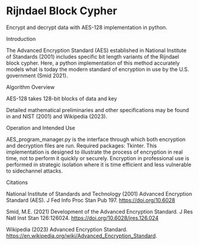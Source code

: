 # Rijndael Block Cypher
Encrypt and decrypt data with AES-128 implementation in python.

Introduction

The Advanced Encryption Standard (AES) established in National Institute of Standards (2001) includes specific bit length variants of the Rijndael block cypher. Here, a python implementation of this method accurately models what is today the modern standard of encryption in use by the U.S. government (Smid 2021).


Algorithm Overview

AES-128 takes 128-bit blocks of data and key

Detailed mathematical preliminaries and other specifications may be found in and NIST (2001) and Wikipedia (2023).


Operation and Intended Use

AES_program_manager.py is the interface through which both encryption and decryption files are run. Required packages: Tkinter.
This implementation is designed to illustrate the process of encryption in real time, not to perform it quickly or securely. Encryption in professional use is performed in strategic isolation where it is time efficient and less vulnerable to sidechannel attacks.


Citations

National Institute of Standards and Technology (2001) Advanced Encryption Standard (AES). J Fed Info Proc Stan Pub 197. https://doi.org/10.6028

Smid, M.E. (2021) Development of the Advanced Encryption Standard. J Res Natl Inst Stan 126:126024. https://doi.org/10.6028/jres.126.024

Wikipedia (2023) Advanced Encryption Standard. https://en.wikipedia.org/wiki/Advanced_Encryption_Standard.
